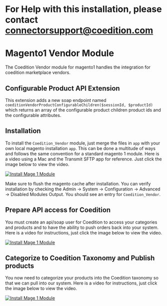 # For Help with this installation, please contact connectorsupport@coedition.com 
# Magento1 Vendor Module

The Coedition Vendor module for magento1 handles the integration for coedition marketplace vendors.

## Configurable Product API Extension

This extension adds a new soap endpoint named `coeditionVendorProductConfigurableChildren($sessionId, $productId)` which returns an array of the configurable product children product ids and the configurable attributes.

## Installation

To install the `Coedition_Vendor` module, just merge the files in `app` with your own local magento installation `app`. This can be done a multitude of ways and follows the same convention for a standard magento 1 module. Here is a video using a Mac and the Transmit SFTP app for reference. Just click the image below to view the video.

[![Install Mage 1 Module](https://content.screencast.com/users/ragboy/folders/Snagit/media/6139a7be-e947-427d-87ae-d8952bfb752b/FirstFrame.jpg)](https://www.screencast.com/t/xMBAN5MEh)

Make sure to flush the magento cache after installation. You can verify installation by checking the Admin -> System -> Configuration -> Advanced -> Disabled Modules Output. You should see an entry for `Coedition_Vendor`.

## Prepare API access for Coedition

You must create an api/soap user for Coedition to access your categories and products and to have the ability to push orders back into your system. Here is a video for instructions, just click the image below to view the video.

[![Install Mage 1 Module](https://content.screencast.com/users/ragboy/folders/Snagit/media/6e702aca-054a-4e4c-8aa1-dbe0e635681b/FirstFrame.jpg)](https://www.screencast.com/t/uHXSeFDU)

## Categorize to Coedition Taxonomy and Publish products

You now need to categorize your products into the Coedition taxonomy so that we can pull into our system. Here is a video for instructions, just click the image below to view the video.

[![Install Mage 1 Module](https://content.screencast.com/users/ragboy/folders/Snagit/media/09b96e8a-1556-4f64-a45b-890ade0f2c60/FirstFrame.jpg)](https://www.screencast.com/t/ULMLp9vfw)
